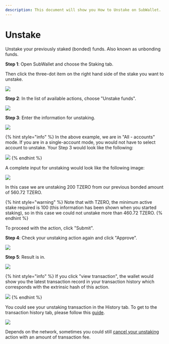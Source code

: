 ```yaml
---
description: This document will show you How to Unstake on SubWallet.
---
```


# Unstake

Unstake your previously staked (bonded) funds. Also known as unbonding funds.

**Step 1**: Open SubWallet and choose the Staking tab.&#x20;

Then click the three-dot item on the right hand side of the stake you want to unstake.&#x20;

![](<../../.gitbook/assets/image (164).png>)



**Step 2**: In the list of available actions, choose "Unstake funds".

![](<../../.gitbook/assets/image (185).png>)



**Step 3**: Enter the information for unstaking.&#x20;

![](<../../.gitbook/assets/image (162).png>)

{% hint style="info" %}
In the above example, we are in "All - accounts" mode. If you are in a single-account mode, you would not have to select account to unstake. Your Step 3 would look like the following:

![](<../../.gitbook/assets/image (176).png>)
{% endhint %}

A complete input for unstaking would look like the following image:

![](<../../.gitbook/assets/image (169).png>)

In this case we are unstaking 200 TZERO from our previous bonded amount of 560.72 TZERO.&#x20;

{% hint style="warning" %}
Note that with TZERO, the minimum active stake required is 100 (this information has been shown when you started staking), so in this case we could not unstake more than 460.72 TZERO.&#x20;
{% endhint %}

To proceed with the action, click "Submit".



**Step 4**: Check your unstaking action again and click "Approve".

![](<../../.gitbook/assets/image (2).png>)



**Step 5**: Result is in.&#x20;

![](<../../.gitbook/assets/image (172).png>)

{% hint style="info" %}
If you click "view transaction", the wallet would show you the latest transaction record in your transaction history which corresponds with the extrinsic hash of this action.&#x20;

![](<../../.gitbook/assets/image (198).png>)
{% endhint %}

You could see your unstaking transaction in the History tab. To get to the transaction history tab, please follow this [guide](broken-reference).

![](../../.gitbook/assets/image.png)



Depends on the network, sometimes you could still [cancel your unstaking](broken-reference) action with an amount of transaction fee.&#x20;
